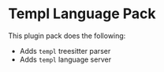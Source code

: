 # Templ Language Pack

This plugin pack does the following:

- Adds `templ` treesitter parser
- Adds `templ` language server
